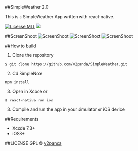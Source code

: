 ##SimpleWeather 2.0

This is a SimpleWeather App written with react-native.

[![License MIT](https://img.shields.io/badge/license-GPL-green.svg)](https://github.com/v2panda/SimpleNote)
[![](https://img.shields.io/badge/done-50%-green.svg?style=flat)](https://github.com/v2panda/SimpleNote)
<br/>

##ScreenShoot
![ScreenShoot](https://github.com/v2panda/SimpleWeather/images/IMG_0605.PNG)
![ScreenShoot](https://github.com/v2panda/SimpleWeather/images/IMG_0606.PNG)
![ScreenShoot](https://github.com/v2panda/SimpleWeather/images/IMG_0607.PNG)


##How to build
1)  Clone the repository

```
$ git clone https://github.com/v2panda/SimpleWeather.git
```

2) Cd SimpleNote 

```
npm install
```

3) Open in Xcode or 

```
$ react-native run ios
```

3) Compile and run the app in your simulator or iOS device

##Requirements
* Xcode 7.3+
* iOS8+


##LICENSE
GPL © [v2panda](http://github.com/v2panda)





